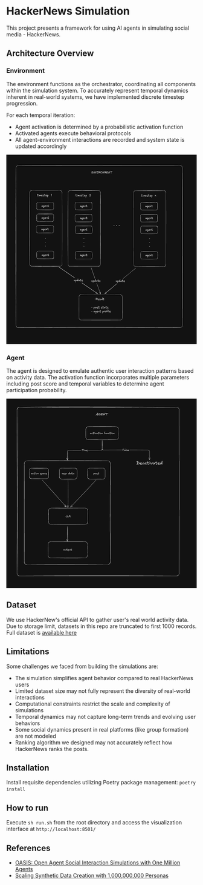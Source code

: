 # HackerNews Simulation

This project presents a framework for using AI agents in simulating social media - HackerNews.

## Architecture Overview

### Environment

The environment functions as the orchestrator, coordinating all components within the simulation system. To accurately represent temporal dynamics inherent in real-world systems, we have implemented discrete timestep progression.

For each temporal iteration:
- Agent activation is determined by a probabilistic activation function
- Activated agents execute behavioral protocols
- All agent-environment interactions are recorded and system state is updated accordingly

<img src="./assets/environment.png" width="600" height="500">

### Agent

The agent is designed to emulate authentic user interaction patterns based on activity data. The activation function incorporates multiple parameters including post score and temporal variables to determine agent participation probability.

<img src="./assets/agent.png" width="600" height="500">

## Dataset
We use HackerNew's official API to gather user's real world activity data. Due to storage limit, datasets in this repo are truncated to first 1000 records. Full dataset is [available here](https://huggingface.co/datasets/dannylee1020/hackernews-simulation)

## Limitations
Some challenges we faced from building the simulations are:
- The simulation simplifies agent behavior compared to real HackerNews users
- Limited dataset size may not fully represent the diversity of real-world interactions
- Computational constraints restrict the scale and complexity of simulations
- Temporal dynamics may not capture long-term trends and evolving user behaviors
- Some social dynamics present in real platforms (like group formation) are not modeled
- Ranking algorithm we designed may not accurately reflect how HackerNews ranks the posts.

## Installation

Install requisite dependencies utilizing Poetry package management: `poetry install`

## How to run

Execute `sh run.sh` from the root directory and access the visualization interface at `http://localhost:8501/`

## References

- [OASIS: Open Agent Social Interaction Simulations with One Million Agents](https://arxiv.org/abs/2411.11581)
- [Scaling Synthetic Data Creation with 1,000,000,000 Personas](https://arxiv.org/abs/2406.20094)
